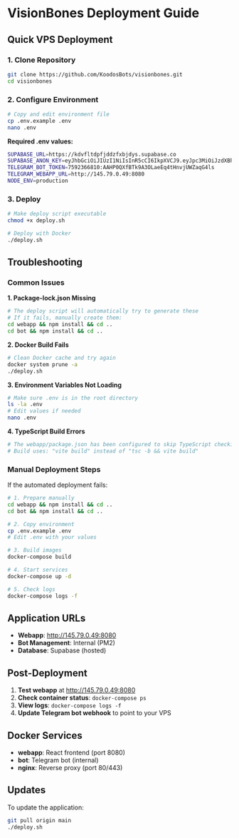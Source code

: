 # VisionBones Deployment Guide

## Quick VPS Deployment

### 1. Clone Repository
```bash
git clone https://github.com/KoodosBots/visionbones.git
cd visionbones
```

### 2. Configure Environment
```bash
# Copy and edit environment file
cp .env.example .env
nano .env
```

**Required .env values:**
```bash
SUPABASE_URL=https://kdvfltdpfjddzfxbjdys.supabase.co
SUPABASE_ANON_KEY=eyJhbGciOiJIUzI1NiIsInR5cCI6IkpXVCJ9.eyJpc3MiOiJzdXBhYmFzZSIsInJlZiI6ImtkdmZsdGRwZmpkZHpmeGJqZHlzIiwicm9sZSI6ImFub24iLCJpYXQiOjE3NTIzNTI0OTIsImV4cCI6MjA2NzkyODQ5Mn0.2OvODxDNsd5YquO0MckIHLyqXqXLwM4w6OOJV09phs0
TELEGRAM_BOT_TOKEN=7592366810:AAHP0QXfBTk9A3OLaeEq4tHnvjUWZaqG4ls
TELEGRAM_WEBAPP_URL=http://145.79.0.49:8080
NODE_ENV=production
```

### 3. Deploy
```bash
# Make deploy script executable
chmod +x deploy.sh

# Deploy with Docker
./deploy.sh
```

## Troubleshooting

### Common Issues

**1. Package-lock.json Missing**
```bash
# The deploy script will automatically try to generate these
# If it fails, manually create them:
cd webapp && npm install && cd ..
cd bot && npm install && cd ..
```

**2. Docker Build Fails**
```bash
# Clean Docker cache and try again
docker system prune -a
./deploy.sh
```

**3. Environment Variables Not Loading**
```bash
# Make sure .env is in the root directory
ls -la .env
# Edit values if needed
nano .env
```

**4. TypeScript Build Errors**
```bash
# The webapp/package.json has been configured to skip TypeScript checking
# Build uses: "vite build" instead of "tsc -b && vite build"
```

### Manual Deployment Steps

If the automated deployment fails:

```bash
# 1. Prepare manually
cd webapp && npm install && cd ..
cd bot && npm install && cd ..

# 2. Copy environment
cp .env.example .env
# Edit .env with your values

# 3. Build images
docker-compose build

# 4. Start services
docker-compose up -d

# 5. Check logs
docker-compose logs -f
```

## Application URLs

- **Webapp**: http://145.79.0.49:8080
- **Bot Management**: Internal (PM2)
- **Database**: Supabase (hosted)

## Post-Deployment

1. **Test webapp** at http://145.79.0.49:8080
2. **Check container status**: `docker-compose ps`
3. **View logs**: `docker-compose logs -f`
4. **Update Telegram bot webhook** to point to your VPS

## Docker Services

- **webapp**: React frontend (port 8080)
- **bot**: Telegram bot (internal)
- **nginx**: Reverse proxy (port 80/443)

## Updates

To update the application:
```bash
git pull origin main
./deploy.sh
```